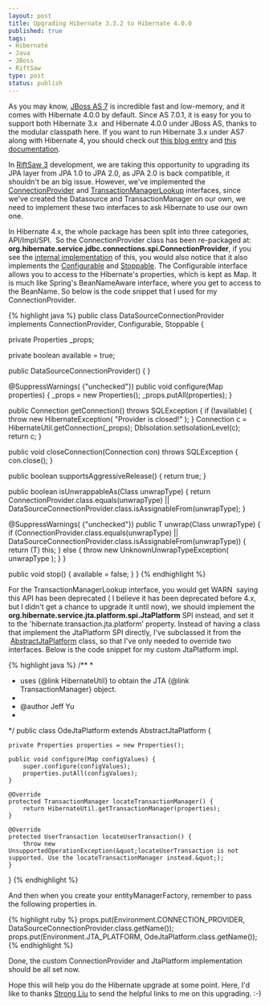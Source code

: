 ```yaml
--- 
layout: post
title: Upgrading Hibernate 3.3.2 to Hibernate 4.0.0
published: true
tags: 
- Hibernate
- Java
- JBoss
- RiftSaw
type: post
status: publish
---
```

As you may know, [JBoss AS 7](http://www.jboss.org/jbossas) is incredible fast and low-memory, and it comes with Hibernate 4.0.0 by default. Since AS 7.0.1, it is easy for you to support both Hibernate 3.x  and Hibernate 4.0.0 under JBoss AS, thanks to the modular classpath here. If you want to run Hibernate 3.x under AS7 along with Hibernate 4, you should check out [this blog entry](http://in.relation.to/Bloggers/UsingADifferentPersistenceProviderWithAS701) and [this documentation](https://docs.jboss.org/author/display/AS7/JPA+Reference+Guide).

In [RiftSaw 3](https://github.com/riftsaw) development, we are taking this opportunity to upgrading its JPA layer from JPA 1.0 to JPA 2.0, as JPA 2.0 is back compatible, it shouldn't be an big issue. However, we've implemented the [ConnectionProvider](http://www.docjar.com/html/api/org/hibernate/connection/ConnectionProvider.java.html) and [TransactionManagerLookup](http://www.docjar.com/html/api/org/hibernate/transaction/TransactionManagerLookup.java.html) interfaces, since we've created the Datasource and TransactionManager on our own, we need to implement these two interfaces to ask Hibernate to use our own one.

In Hibernate 4.x, the whole package has been split into three categories, API/Impl/SPI.  So the ConnectionProvider class has been re-packaged at: **org.hibernate.service.jdbc.connections.spi.ConnectionProvider**, if you see the [internal implementation](http://grepcode.com/file/repo1.maven.org/maven2/org.hibernate/hibernate-core/4.0.0.Beta3/org/hibernate/service/jta/platform/internal/JBossAppServerJtaPlatform.java) of this, you would also notice that it also implements the [Configurable](http://grepcode.com/file/repository.jboss.org/nexus/content/repositories/releases/org.hibernate/hibernate-core/4.0.0.Alpha2/org/hibernate/service/spi/Configurable.java) and [Stoppable](http://grepcode.com/file/repository.jboss.org/nexus/content/repositories/releases/org.hibernate/hibernate-core/4.0.0.Alpha2/org/hibernate/service/spi/Stoppable.java?av=f). The Configurable interface allows you to access to the Hibernate's properties, which is kept as Map. It is much like Spring's BeanNameAware interface, where you get to access to the BeanName. So below is the code snippet that I used for my ConnectionProvider.

{% highlight java %}
public class DataSourceConnectionProvider implements ConnectionProvider, Configurable, Stoppable  {

  private Properties _props;

  private boolean available = true;

  public DataSourceConnectionProvider() {
  }

  @SuppressWarnings( {"unchecked"})
  public void configure(Map properties) {
	 _props = new Properties();
	 _props.putAll(properties);
  }

  public Connection getConnection() throws SQLException {
	if (!available) {
		throw new HibernateException( &quot;Provider is closed!&quot; );
	}
    Connection c = HibernateUtil.getConnection(_props);
    DbIsolation.setIsolationLevel(c);
    return c;
  }

  public void closeConnection(Connection con) throws SQLException {
    con.close();
  }

  public boolean supportsAggressiveRelease() {
    return true;
  }

  public boolean isUnwrappableAs(Class unwrapType) {
		return ConnectionProvider.class.equals(unwrapType) ||
				DataSourceConnectionProvider.class.isAssignableFrom(unwrapType);
  }

  @SuppressWarnings( {&quot;unchecked&quot;})
  public  T unwrap(Class unwrapType) {
		if (ConnectionProvider.class.equals(unwrapType) ||
				DataSourceConnectionProvider.class.isAssignableFrom(unwrapType)) {
			return (T) this;
		} else {
			throw new UnknownUnwrapTypeException( unwrapType );
		}
  }

  public void stop() {
	available = false;
  }
}
{% endhighlight %}

For the TransactionManagerLookup interface, you would get WARN  saying this API has been deprecated ( I believe it has been deprecated before 4.x, but I didn't get a chance to upgrade it until now), we should implement the **org.hibernate.service.jta.platform.spi.JtaPlatform** SPI instead, and set it to the 'hibernate.transaction.jta.platform' property. Instead of having a class that implement the JtaPlatform SPI directly, I've subclassed it from the  [AbstractJtaPlatform](http://grepcode.com/file/repo1.maven.org/maven2/org.hibernate/hibernate-core/4.0.0.Beta5/org/hibernate/service/jta/platform/internal/AbstractJtaPlatform.java#AbstractJtaPlatform) class, so that I've only needed to override two interfaces. Below is the code snippet for my custom JtaPlatform impl.

{% highlight java %}
/**
 *
 * uses {@link HibernateUtil} to obtain the JTA {@link TransactionManager} object.
 *
 * @author Jeff Yu
 *
 */
public class OdeJtaPlatform extends AbstractJtaPlatform {

	private Properties properties = new Properties();

	public void configure(Map configValues) {
		super.configure(configValues);
		properties.putAll(configValues);
	}

	@Override
	protected TransactionManager locateTransactionManager() {
		return HibernateUtil.getTransactionManager(properties);
	}

	@Override
	protected UserTransaction locateUserTransaction() {
		throw new UnsupportedOperationException(&quot;locateUserTransaction is not supported. Use the locateTransactionManager instead.&quot;);
	}

}
{% endhighlight %}

And then when you create your entityManagerFactory, remember to pass the following properties in.

{% highlight ruby %}
props.put(Environment.CONNECTION_PROVIDER, DataSourceConnectionProvider.class.getName());
props.put(Environment.JTA_PLATFORM, OdeJtaPlatform.class.getName());
{% endhighlight %}

Done, the custom ConnectionProvider and JtaPlatform implementation should be all set now.

Hope this will help you do the Hibernate upgrade at some point. Here, I'd like to thanks [Strong Liu](http://in.relation.to/Bloggers/StrongLiu) to send the helpful links to me on this upgrading. :-)
